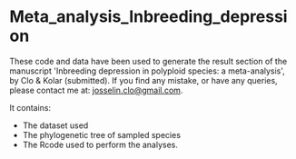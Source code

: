 # Meta_analysis_Inbreeding_depression

These code and data have been used to generate the result section of the manuscript 'Inbreeding depression in polyploid species: a meta-analysis', by Clo & Kolar
(submitted). If you find any mistake, or have any queries, please contact me at: josselin.clo@gmail.com.

It contains:

- The dataset used
- The phylogenetic tree of sampled species
- The Rcode used to perform the analyses.
